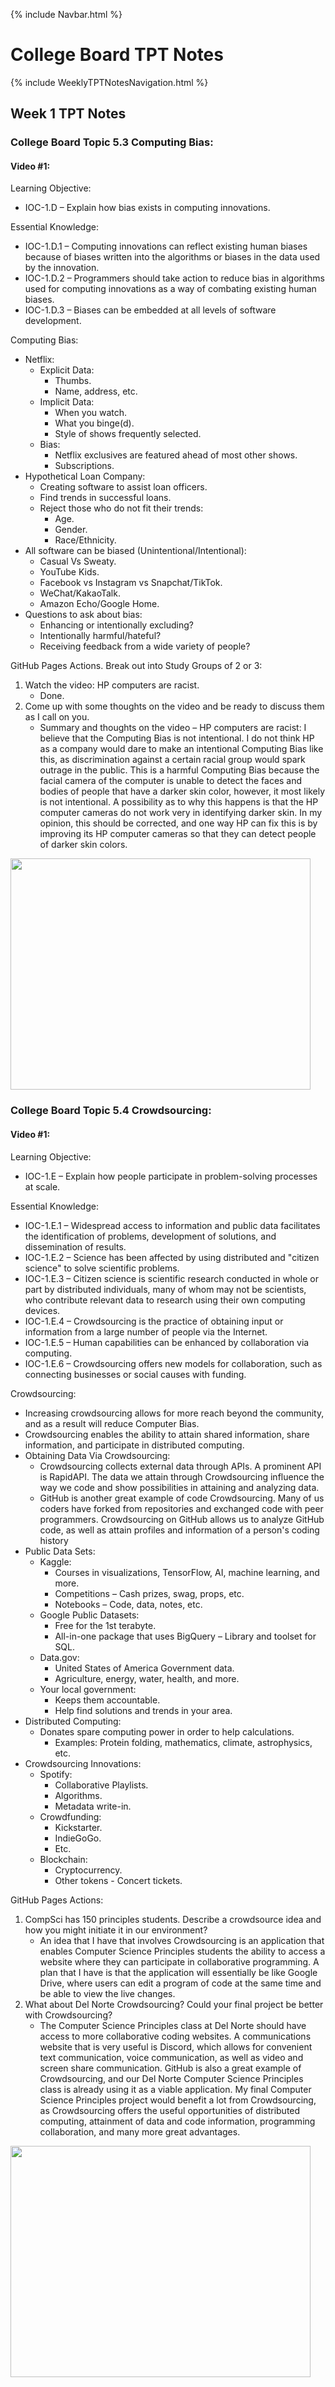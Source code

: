 {% include Navbar.html %}

# College Board TPT Notes #

{% include WeeklyTPTNotesNavigation.html %}

## Week 1 TPT Notes ##
### College Board Topic 5.3 Computing Bias: ###

#### Video #1: ####

Learning Objective:
* IOC-1.D – Explain how bias exists in computing innovations.

Essential Knowledge:
* IOC-1.D.1 – Computing innovations can reflect existing human biases because of biases written into the algorithms or biases in the data used by the innovation. 
* IOC-1.D.2 – Programmers should take action to reduce bias in algorithms used for computing innovations as a way of combating existing human biases.
* IOC-1.D.3 – Biases can be embedded at all levels of software development.

Computing Bias:
* Netflix:
  * Explicit Data:
    * Thumbs.
    * Name, address, etc.
  * Implicit Data:
    * When you watch.
    * What you binge(d).
    * Style of shows frequently selected.
  * Bias:
    * Netflix exclusives are featured ahead of most other shows.
    * Subscriptions.
* Hypothetical Loan Company:
  * Creating software to assist loan officers.
  * Find trends in successful loans.
  * Reject those who do not fit their trends:
    * Age.
    * Gender.
    * Race/Ethnicity.
* All software can be biased (Unintentional/Intentional):
  * Casual Vs Sweaty.
  * YouTube Kids.
  * Facebook vs Instagram vs Snapchat/TikTok.
  * WeChat/KakaoTalk.
  * Amazon Echo/Google Home.
* Questions to ask about bias:
  * Enhancing or intentionally excluding?
  * Intentionally harmful/hateful?
  * Receiving feedback from a wide variety of people?

GitHub Pages Actions. Break out into Study Groups of 2 or 3:
1. Watch the video: HP computers are racist.
   * Done.
2. Come up with some thoughts on the video and be ready to discuss them as I call on you. 
   * Summary and thoughts on the video – HP computers are racist: I believe that the Computing Bias is not intentional. I do not think HP as a company would dare to make an intentional Computing Bias like this, as discrimination against a certain racial group would spark outrage in the public. This is a harmful Computing Bias because the facial camera of the computer is unable to detect the faces and bodies of people that have a darker skin color, however, it most likely is not intentional. A possibility as to why this happens is that the HP computer cameras do not work very in identifying darker skin. In my opinion, this should be corrected, and one way HP can fix this is by improving its HP computer cameras so that they can detect people of darker skin colors. 

<img src="https://github.com/nighthawkcoders/nighthawk_csp/raw/master/static/assets/computerbias.webp" width="480" height="370">

### College Board Topic 5.4 Crowdsourcing: ###

#### Video #1: ####

Learning Objective:
* IOC-1.E – Explain how people participate in problem-solving processes at scale.

Essential Knowledge:
* IOC-1.E.1 – Widespread access to information and public data facilitates the identification of problems, development of solutions, and dissemination of results.
* IOC-1.E.2 – Science has been affected by using distributed and "citizen science" to solve scientific problems.
* IOC-1.E.3 – Citizen science is scientific research conducted in whole or part by distributed individuals, many of whom may not be scientists, who contribute relevant data to research using their own computing devices.
* IOC-1.E.4 – Crowdsourcing is the practice of obtaining input or information from a large number of people via the Internet.
* IOC-1.E.5 – Human capabilities can be enhanced by collaboration via computing.
* IOC-1.E.6 – Crowdsourcing offers new models for collaboration, such as connecting businesses or social causes with funding.

Crowdsourcing:
* Increasing crowdsourcing allows for more reach beyond the community, and as a result will reduce Computer Bias.
* Crowdsourcing enables the ability to attain shared information, share information, and participate in distributed computing.
* Obtaining Data Via Crowdsourcing:
  * Crowdsourcing collects external data through APIs. A prominent API is RapidAPI. The data we attain through Crowdsourcing influence the way we code and show possibilities in attaining and analyzing data.
  * GitHub is another great example of code Crowdsourcing. Many of us coders have forked from repositories and exchanged code with peer programmers. Crowdsourcing on GitHub allows us to analyze GitHub code, as well as attain profiles and information of a person's coding history
* Public Data Sets:
  * Kaggle:
    * Courses in visualizations, TensorFlow, AI, machine learning, and more.
    * Competitions – Cash prizes, swag, props, etc.
    * Notebooks – Code, data, notes, etc.
  * Google Public Datasets:
    * Free for the 1st terabyte.
    * All-in-one package that uses BigQuery – Library and toolset for SQL.
  * Data.gov:
    * United States of America Government data.
    * Agriculture, energy, water, health, and more.
  * Your local government:
    * Keeps them accountable.
    * Help find solutions and trends in your area.
* Distributed Computing:
  * Donates spare computing power in order to help calculations.
    * Examples: Protein folding, mathematics, climate, astrophysics, etc.
* Crowdsourcing Innovations:
  * Spotify:
    * Collaborative Playlists.
    * Algorithms.
    * Metadata write-in.
  * Crowdfunding:
    * Kickstarter.
    * IndieGoGo.
    * Etc.
  * Blockchain:
    * Cryptocurrency.
    * Other tokens - Concert tickets.

GitHub Pages Actions:
1. CompSci has 150 principles students. Describe a crowdsource idea and how you might initiate it in our environment?
   * An idea that I have that involves Crowdsourcing is an application that enables Computer Science Principles students the ability to access a website where they can participate in collaborative programming. A plan that I have is that the application will essentially be like Google Drive, where users can edit a program of code at the same time and be able to view the live changes.
2. What about Del Norte Crowdsourcing? Could your final project be better with Crowdsourcing?
   * The Computer Science Principles class at Del Norte should have access to more collaborative coding websites. A communications website that is very useful is Discord, which allows for convenient text communication, voice communication, as well as video and screen share communication. GitHub is also a great example of Crowdsourcing, and our Del Norte Computer Science Principles class is already using it as a viable application. My final Computer Science Principles project would benefit a lot from Crowdsourcing, as Crowdsourcing offers the useful opportunities of distributed computing, attainment of data and code information, programming collaboration, and many more great advantages.

<img src="https://github.com/nighthawkcoders/nighthawk_csp/raw/master/static/assets/crowdsourcing.jpeg" width="480" height="370">
